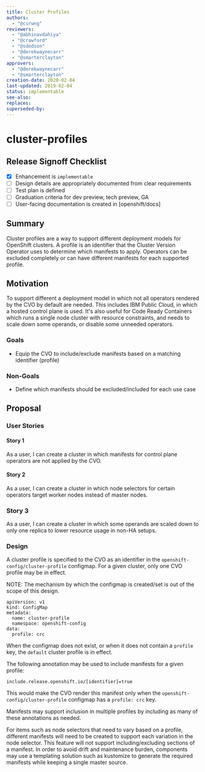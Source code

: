 ```yaml
---
title: Cluster Profiles
authors:
  - "@csrwng"
reviewers:
  - "@abhinavdahiya"
  - "@crawford"
  - "@sdodson"
  - "@derekwaynecarr"
  - "@smarterclayton"
approvers:
  - "@derekwaynecarr"
  - "@smarterclayton"
creation-date: 2020-02-04
last-updated: 2019-02-04
status: implementable
see-also:
replaces:
superseded-by:
---
```


# cluster-profiles

## Release Signoff Checklist

- [x] Enhancement is `implementable`
- [ ] Design details are appropriately documented from clear requirements
- [ ] Test plan is defined
- [ ] Graduation criteria for dev preview, tech preview, GA
- [ ] User-facing documentation is created in [openshift/docs]

## Summary

Cluster profiles are a way to support different deployment models for OpenShift clusters.
A profile is an identifier that the Cluster Version Operator uses to determine
which manifests to apply. Operators can be excluded completely or can have different
manifests for each supported profile.

## Motivation

To support different a deployment model in which not all operators rendered by
the CVO by default are needed. This includes IBM Public Cloud, in which a
hosted control plane is used. It's also useful for Code Ready Containers which
runs a single node cluster with resource constraints, and needs to scale down
some operands, or disable some unneeded operators.

### Goals

- Equip the CVO to include/exclude manifests based on a matching identifier (profile)

### Non-Goals

- Define which manifests should be excluded/included for each use case

## Proposal

### User Stories

#### Story 1
As a user, I can create a cluster in which manifests for control plane operators are
not applied by the CVO.

#### Story 2
As a user, I can create a cluster in which node selectors for certain operators target
worker nodes instead of master nodes.

### Story 3
As a user, I can create a cluster in which some operands are scaled down to
only one replica to lower resource usage in non-HA setups.

### Design

A cluster profile is specified to the CVO as an identifier in the
`openshift-config/cluster-profile` configmap. For a given cluster, only one CVO
profile may be in effect.

NOTE: The mechanism by which the configmap is created/set is
out of the scope of this design.

```
apiVersion: v1
kind: ConfigMap
metadata:
  name: cluster-profile
  namespace: openshift-config
data:
  profile: crc
```
When the configmap does not exist, or when it does not contain a `profile` key, the `default`
cluster profile is in effect.

The following annotation may be used to include manifests for a given profile:

```
include.release.openshift.io/[identifier]=true
```

This would make the CVO render this manifest only when the
`openshift-config/cluster-profile` configmap has a `profile: crc` key.

Manifests may support inclusion in multiple profiles by including as many of these annotations
as needed.

For items such as node selectors that need to vary based on a profile, different manifests
will need to be created to support each variation in the node selector. This feature will
not support including/excluding sections of a manifest. In order to avoid drift and
maintenance burden, components may use a templating solution such as kustomize to generate
the required manifests while keeping a single master source.
